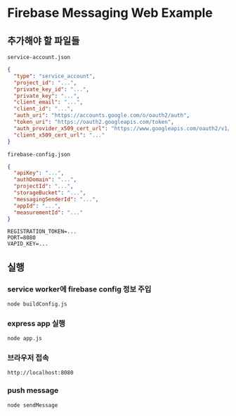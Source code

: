 # Firebase Messaging Web Example

## 추가해야 할 파일들

`service-account.json`
```json
{
  "type": "service_account",
  "project_id": "...",
  "private_key_id": "...",
  "private_key": "...",
  "client_email": "...",
  "client_id": "...",
  "auth_uri": "https://accounts.google.com/o/oauth2/auth",
  "token_uri": "https://oauth2.googleapis.com/token",
  "auth_provider_x509_cert_url": "https://www.googleapis.com/oauth2/v1/certs",
  "client_x509_cert_url": "..."
}
```

`firebase-config.json`
```json
{
  "apiKey": "...",
  "authDomain": "...",
  "projectId": "...",
  "storageBucket": "...",
  "messagingSenderId": "...",
  "appId": "...",
  "measurementId": "..."
}
```

```env
REGISTRATION_TOKEN=...
PORT=8080
VAPID_KEY=...
```

## 실행

### service worker에 firebase config 정보 주입

```bash
node buildConfig.js
```

### express app 실행

```bash
node app.js
```

### 브라우저 접속

`http://localhost:8080`

### push message

```
node sendMessage
```